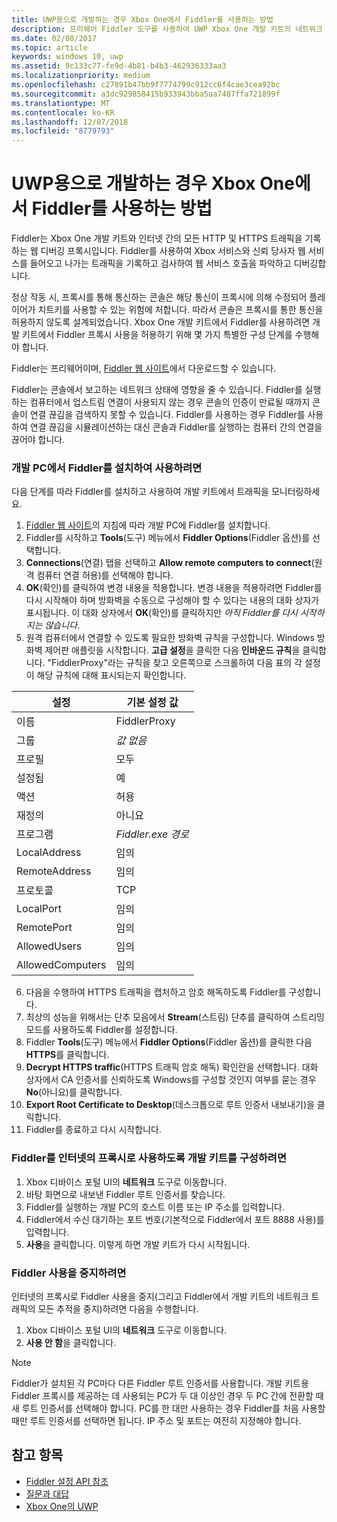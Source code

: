 ```yaml
---
title: UWP용으로 개발하는 경우 Xbox One에서 Fiddler를 사용하는 방법
description: 프리웨어 Fiddler 도구를 사용하여 UWP Xbox One 개발 키트의 네트워크 트래픽을 확인하는 방법을 설명합니다.
ms.date: 02/08/2017
ms.topic: article
keywords: windows 10, uwp
ms.assetid: 9c133c77-fe9d-4b81-b4b3-462936333aa3
ms.localizationpriority: medium
ms.openlocfilehash: c27891b47bb9f7774799c912cc6f4cae3cea92bc
ms.sourcegitcommit: a3dc929858415b933943bba5aa7487ffa721899f
ms.translationtype: MT
ms.contentlocale: ko-KR
ms.lasthandoff: 12/07/2018
ms.locfileid: "8779793"
---
```

# <a name="how-to-use-fiddler-with-xbox-one-when-developing-for-uwp"></a>UWP용으로 개발하는 경우 Xbox One에서 Fiddler를 사용하는 방법

Fiddler는 Xbox One 개발 키트와 인터넷 간의 모든 HTTP 및 HTTPS 트래픽을 기록하는 웹 디버깅 프록시입니다. Fiddler를 사용하여 Xbox 서비스와 신뢰 당사자 웹 서비스를 들어오고 나가는 트래픽을 기록하고 검사하여 웹 서비스 호출을 파악하고 디버깅합니다. 

정상 작동 시, 프록시를 통해 통신하는 콘솔은 해당 통신이 프록시에 의해 수정되어 플레이어가 치트키를 사용할 수 있는 위험에 처합니다. 따라서 콘솔은 프록시를 통한 통신을 허용하지 않도록 설계되었습니다. Xbox One 개발 키트에서 Fiddler를 사용하려면 개발 키트에서 Fiddler 프록시 사용을 허용하기 위해 몇 가지 특별한 구성 단계를 수행해야 합니다. 

Fiddler는 프리웨어이며, [Fiddler 웹 사이트](http://www.fiddler2.com/fiddler2/)에서 다운로드할 수 있습니다. 

Fiddler는 콘솔에서 보고하는 네트워크 상태에 영향을 줄 수 있습니다. Fiddler를 실행하는 컴퓨터에서 업스트림 연결이 사용되지 않는 경우 콘솔의 인증이 만료될 때까지 콘솔이 연결 끊김을 검색하지 못할 수 있습니다. Fiddler를 사용하는 경우 Fiddler를 사용하여 연결 끊김을 시뮬레이션하는 대신 콘솔과 Fiddler를 실행하는 컴퓨터 간의 연결을 끊어야 합니다.

### <a name="to-install-and-enable-fiddler-on-your-development-pc"></a>개발 PC에서 Fiddler를 설치하여 사용하려면
다음 단계를 따라 Fiddler를 설치하고 사용하여 개발 키트에서 트래픽을 모니터링하세요.

1. [Fiddler 웹 사이트](http://www.fiddler2.com/fiddler2/)의 지침에 따라 개발 PC에 Fiddler를 설치합니다. 
2. Fiddler를 시작하고 **Tools**(도구) 메뉴에서 **Fiddler Options**(Fiddler 옵션)를 선택합니다. 
3. **Connections**(연결) 탭을 선택하고 **Allow remote computers to connect**(원격 컴퓨터 연결 허용)를 선택해야 합니다. 
4. **OK**(확인)를 클릭하여 변경 내용을 적용합니다. 변경 내용을 적용하려면 Fiddler를 다시 시작해야 하며 방화벽을 수동으로 구성해야 할 수 있다는 내용의 대화 상자가 표시됩니다. 이 대화 상자에서 **OK**(확인)를 클릭하지만 *아직 Fiddler를 다시 시작하지는 않습니다*.
5. 원격 컴퓨터에서 연결할 수 있도록 필요한 방화벽 규칙을 구성합니다. Windows 방화벽 제어판 애플릿을 시작합니다. **고급 설정**을 클릭한 다음 **인바운드 규칙**을 클릭합니다. "FiddlerProxy"라는 규칙을 찾고 오른쪽으로 스크롤하여 다음 표의 각 설정이 해당 규칙에 대해 표시되는지 확인합니다.
  
  | 설정           | 기본 설정 값                |
  | ----              | ----                           |
  | 이름              | FiddlerProxy                   |
  | 그룹             | *값 없음* |
  | 프로필           | 모두                            |
  | 설정됨           | 예                            |
  | 액션            | 허용                          |
  | 재정의          | 아니요                             |
  | 프로그램           | *Fiddler.exe 경로*          |
  | LocalAddress      | 임의                            |
  | RemoteAddress     | 임의                            |
  | 프로토콜          | TCP                            |
  | LocalPort         | 임의                            |
  | RemotePort        | 임의                            |
  | AllowedUsers      | 임의                            |
  | AllowedComputers  | 임의                            |


6. 다음을 수행하여 HTTPS 트래픽을 캡처하고 암호 해독하도록 Fiddler를 구성합니다.
  1. 최상의 성능을 위해서는 단추 모음에서 **Stream**(스트림) 단추를 클릭하여 스트리밍 모드를 사용하도록 Fiddler를 설정합니다.
  2. Fiddler **Tools**(도구) 메뉴에서 **Fiddler Options**(Fiddler 옵션)를 클릭한 다음 **HTTPS**를 클릭합니다.
  3. **Decrypt HTTPS traffic**(HTTPS 트래픽 암호 해독) 확인란을 선택합니다. 대화 상자에서 CA 인증서를 신뢰하도록 Windows를 구성할 것인지 여부를 묻는 경우 **No**(아니요)를 클릭합니다.
  4. **Export Root Certificate to Desktop**(데스크톱으로 루트 인증서 내보내기)을 클릭합니다.
7. Fiddler를 종료하고 다시 시작합니다.

### <a name="to-configure-a-dev-kit-to-use-fiddler-as-its-proxy-to-the-internet"></a>Fiddler를 인터넷의 프록시로 사용하도록 개발 키트를 구성하려면

1. Xbox 디바이스 포털 UI의 **네트워크** 도구로 이동합니다.
2. 바탕 화면으로 내보낸 Fiddler 루트 인증서를 찾습니다. 
3. Fiddler를 실행하는 개발 PC의 호스트 이름 또는 IP 주소를 입력합니다.
4. Fiddler에서 수신 대기하는 포트 번호(기본적으로 Fiddler에서 포트 8888 사용)를 입력합니다. 
5. **사용**을 클릭합니다. 이렇게 하면 개발 키트가 다시 시작됩니다.

### <a name="to-stop-using-fiddler"></a>Fiddler 사용을 중지하려면
인터넷의 프록시로 Fiddler 사용을 중지(그리고 Fiddler에서 개발 키트의 네트워크 트래픽의 모든 추적을 중지)하려면 다음을 수행합니다.

1. Xbox 디바이스 포털 UI의 **네트워크** 도구로 이동합니다.
2. **사용 안 함**을 클릭합니다.

> [!NOTE]
> Fiddler가 설치된 각 PC마다 다른 Fiddler 루트 인증서를 사용합니다. 개발 키트용 Fiddler 프록시를 제공하는 데 사용되는 PC가 두 대 이상인 경우 두 PC 간에 전환할 때 새 루트 인증서를 선택해야 합니다. PC를 한 대만 사용하는 경우 Fiddler를 처음 사용할 때만 루트 인증서를 선택하면 됩니다. IP 주소 및 포트는 여전히 지정해야 합니다.

## <a name="see-also"></a>참고 항목
- [Fiddler 설정 API 참조](wdp-fiddler-api.md)
- [질문과 대답](frequently-asked-questions.md)
- [Xbox One의 UWP](index.md)



